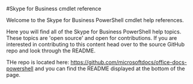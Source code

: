 #Skype for Business cmdlet reference

Welcome to the Skype for Business PowerShell cmdlet help references. 

Here you will find all of the Skype for Business PowerShell help topics. These topics are 'open source' and open for contributions. If you are interested in contributing to this content head over to the source GitHub repo and look through the README. 

THe repo is located here: https://github.com/microsoftdocs/office-docs-powershell and you can find the README displayed at the bottom of the page.